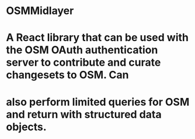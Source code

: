 # OSMMidlayer
# A React library that can be used with the OSM OAuth authentication server to contribute and curate changesets to OSM. Can 
# also perform limited queries for OSM and return with structured data objects.
